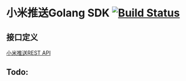 小米推送Golang SDK [![Build Status](https://secure.travis-ci.org/zhangpeihao/mipush.png)](http://travis-ci.org/zhangpeihao/mipush)
======

## 接口定义

[小米推送REST API](http://dev.xiaomi.com/doc/?p=533#d5e667)

## Todo: 

